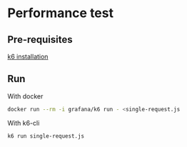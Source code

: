 # Performance test

## Pre-requisites

[k6 installation](https://k6.io/docs/get-started/installation/)

## Run

With docker
```bash
docker run --rm -i grafana/k6 run - <single-request.js
```

With k6-cli
```bash
k6 run single-request.js
```

